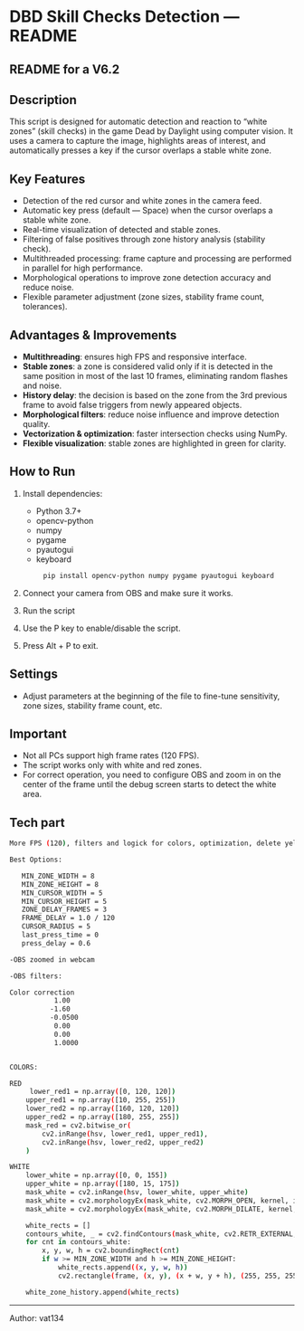 # DBD Skill Checks Detection — README
## README for a V6.2

## Description
This script is designed for automatic detection and reaction to “white zones” (skill checks) in the game Dead by Daylight using computer vision.
It uses a camera to capture the image, highlights areas of interest, and automatically presses a key if the cursor overlaps a stable white zone.

## Key Features
- Detection of the red cursor and white zones in the camera feed.
- Automatic key press (default — Space) when the cursor overlaps a stable white zone.
- Real-time visualization of detected and stable zones.
- Filtering of false positives through zone history analysis (stability check).
- Multithreaded processing: frame capture and processing are performed in parallel for high performance.
- Morphological operations to improve zone detection accuracy and reduce noise.
- Flexible parameter adjustment (zone sizes, stability frame count, tolerances).

## Advantages & Improvements
- **Multithreading**: ensures high FPS and responsive interface.
- **Stable zones**: a zone is considered valid only if it is detected in the same position in most of the last 10 frames, eliminating random flashes and noise.
- **History delay**: the decision is based on the zone from the 3rd previous frame to avoid false triggers from newly appeared objects.
- **Morphological filters**: reduce noise influence and improve detection quality.
- **Vectorization & optimization**: faster intersection checks using NumPy.
- **Flexible visualization**: stable zones are highlighted in green for clarity.

## How to Run
1. Install dependencies:
   - Python 3.7+
   - opencv-python
   - numpy
   - pygame
   - pyautogui
   - keyboard

   ```bash
        pip install opencv-python numpy pygame pyautogui keyboard
   ```
2. Connect your camera from OBS and make sure it works.
3. Run the script
4. Use the P key to enable/disable the script.
5. Press Alt + P to exit.

## Settings
- Adjust parameters at the beginning of the file to fine-tune sensitivity, zone sizes, stability frame count, etc.

## Important
- Not all PCs support high frame rates (120 FPS). 
- The script works only with white and red zones.
- For correct operation, you need to configure OBS and zoom in on the center of the frame until the debug screen starts to detect the white area.

## Tech part
```bash
More FPS (120), filters and logick for colors, optimization, delete yellow color. 

Best Options:

   MIN_ZONE_WIDTH = 8
   MIN_ZONE_HEIGHT = 8
   MIN_CURSOR_WIDTH = 5
   MIN_CURSOR_HEIGHT = 5
   ZONE_DELAY_FRAMES = 3
   FRAME_DELAY = 1.0 / 120
   CURSOR_RADIUS = 5
   last_press_time = 0
   press_delay = 0.6

-OBS zoomed in webcam

-OBS filters:

Сolor correction
           1.00
          -1.60
          -0.0500
           0.00
           0.00 
           1.0000


COLORS:

RED 
	 lower_red1 = np.array([0, 120, 120])
    upper_red1 = np.array([10, 255, 255])
    lower_red2 = np.array([160, 120, 120])
    upper_red2 = np.array([180, 255, 255])
    mask_red = cv2.bitwise_or(
        cv2.inRange(hsv, lower_red1, upper_red1),
        cv2.inRange(hsv, lower_red2, upper_red2)
    )

WHITE
    lower_white = np.array([0, 0, 155])
    upper_white = np.array([180, 15, 175])
    mask_white = cv2.inRange(hsv, lower_white, upper_white)
    mask_white = cv2.morphologyEx(mask_white, cv2.MORPH_OPEN, kernel, iterations=1)
    mask_white = cv2.morphologyEx(mask_white, cv2.MORPH_DILATE, kernel, iterations=1)

    white_rects = []
    contours_white, _ = cv2.findContours(mask_white, cv2.RETR_EXTERNAL, cv2.CHAIN_APPROX_SIMPLE)
    for cnt in contours_white:
        x, y, w, h = cv2.boundingRect(cnt)
        if w >= MIN_ZONE_WIDTH and h >= MIN_ZONE_HEIGHT:
            white_rects.append((x, y, w, h))
            cv2.rectangle(frame, (x, y), (x + w, y + h), (255, 255, 255), 2)

    white_zone_history.append(white_rects)
```
---

Author: vat134 
